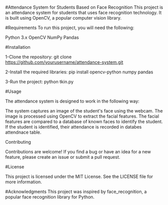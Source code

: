 #Attendance System for Students Based on Face Recognition
This project is an attendance system for students that uses face recognition technology. It is built using OpenCV, a popular computer vision library.

#Requirements
To run this project, you will need the following:

Python 3.x
OpenCV
NumPy
Pandas

#Installation

1-Clone the repository:
git clone https://github.com/yourusername/attendance-system.git

2-Install the required libraries:
pip install opencv-python numpy pandas

3-Run the project:
python tkin.py

#Usage

The attendance system is designed to work in the following way:

The system captures an image of the student's face using the webcam.
The image is processed using OpenCV to extract the facial features.
The facial features are compared to a database of known faces to identify the student.
If the student is identified, their attendance is recorded in  databes attendnace table.

Contributing

Contributions are welcome! If you find a bug or have an idea for a new feature, please create an issue or submit a pull request.

#License

This project is licensed under the MIT License. See the LICENSE file for more information.

#Acknowledgments
This project was inspired by face_recognition, a popular face recognition library for Python.
